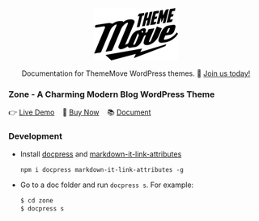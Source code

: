 <p align="center">
  <a href="https://thememove.com">
    <img alt="thememove" src="logo.png">
  </a>
</p>

<p align="center">
    Documentation for ThemeMove WordPress themes. 🚀 <a href="https://thememove.com/pricing/" target="_blank">Join us today!</a>
</p>

### Zone - A Charming Modern Blog WordPress Theme
  👉 [Live Demo](https://zone.thememove.com)&nbsp;&nbsp;&nbsp;
  🛒 [Buy Now](https://thememove.com/downloads/zone/)&nbsp;&nbsp;&nbsp;
  📚 [Document](http://document.thememove.com/zone)


### Development

- Install [docpress](https://github.com/docpress/docpress) and [markdown-it-link-attributes](https://www.npmjs.com/package/markdown-it-link-attributes)
  
  ```
  npm i docpress markdown-it-link-attributes -g
  ```

- Go to a doc folder and run `docpress s`. For example:
  ```
  $ cd zone
  $ docpress s
  ```